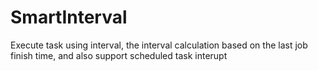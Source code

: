 SmartInterval
=============

Execute task using interval, the interval calculation based on the last job finish time, and also support scheduled task interupt
